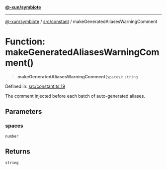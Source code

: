 [**@-xun/symbiote**](../../../README.md)

***

[@-xun/symbiote](../../../README.md) / [src/constant](../README.md) / makeGeneratedAliasesWarningComment

# Function: makeGeneratedAliasesWarningComment()

> **makeGeneratedAliasesWarningComment**(`spaces`): `string`

Defined in: [src/constant.ts:19](https://github.com/Xunnamius/symbiote/blob/7f982952167d73373d4dffdf7657e7060cf032fe/src/constant.ts#L19)

The comment injected before each batch of auto-generated aliases.

## Parameters

### spaces

`number`

## Returns

`string`
